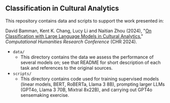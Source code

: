 ## Classification in Cultural Analytics

This repository contains data and scripts to support the work presented in:

David Bamman, Kent K. Chang, Lucy Li and Naitian Zhou (2024), "[On Classification with Large Language Models in Cultural Analytics](http://yosemite.ischool.berkeley.edu/david/papers/ca_classification.pdf)," *Computational Humanities Research Conference* (CHR 2024).


* `data/`
	* This directory contains the data we assess the performance of several models on; see that README for short description of each task and references to the original sources.
* `scripts/`
	* This directory contains code used for training supervised models (linear models, BERT, RoBERTa, Llama 3 8B), prompting larger LLMs (GPT4o, Llama 3 70B, Mixtral 8x22B), and carrying out GPT4o sensemaking exercise.
